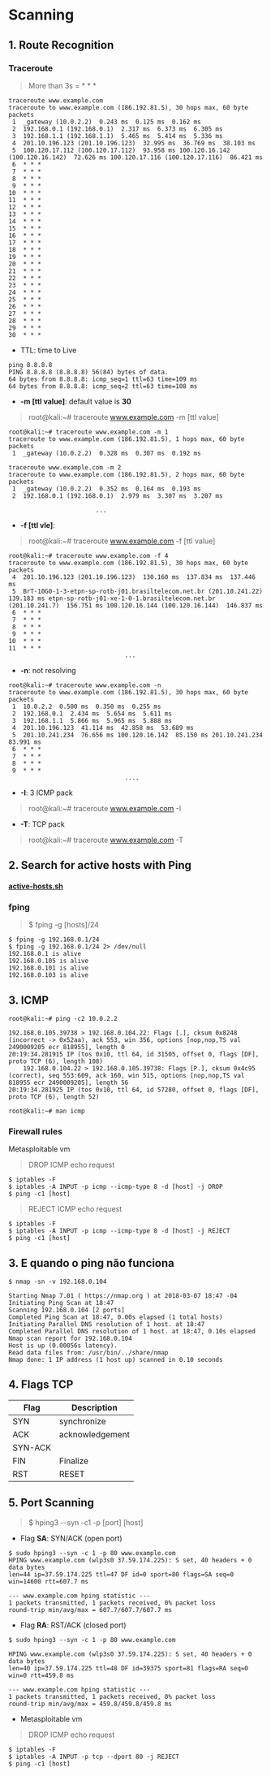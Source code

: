 # Scanning

## 1. Route Recognition

### Traceroute

> More than 3s = * * *

```
traceroute www.example.com
traceroute to www.example.com (186.192.81.5), 30 hops max, 60 byte packets
 1  _gateway (10.0.2.2)  0.243 ms  0.125 ms  0.162 ms
 2  192.168.0.1 (192.168.0.1)  2.317 ms  6.373 ms  6.305 ms
 3  192.168.1.1 (192.168.1.1)  5.465 ms  5.414 ms  5.336 ms
 4  201.10.196.123 (201.10.196.123)  32.995 ms  36.769 ms  38.103 ms
 5  100.120.17.112 (100.120.17.112)  93.958 ms 100.120.16.142 (100.120.16.142)  72.626 ms 100.120.17.116 (100.120.17.116)  86.421 ms
 6  * * *
 7  * * *
 8  * * *
 9  * * *
10  * * *
11  * * *
12  * * *
13  * * *
14  * * *
15  * * *
16  * * *
17  * * *
18  * * *
19  * * *
20  * * *
21  * * *
22  * * *
23  * * *
24  * * *
25  * * *
26  * * *
27  * * *
28  * * *
29  * * *
30  * * *
```

* TTL: time to Live

```
ping 8.8.8.8
PING 8.8.8.8 (8.8.8.8) 56(84) bytes of data.
64 bytes from 8.8.8.8: icmp_seq=1 ttl=63 time=109 ms
64 bytes from 8.8.8.8: icmp_seq=2 ttl=63 time=108 ms
```

* **-m [ttl value]**: default value is **30**

> root@kali:~# traceroute www.example.com -m [ttl value]


```
root@kali:~# traceroute www.example.com -m 1
traceroute to www.example.com (186.192.81.5), 1 hops max, 60 byte packets
 1  _gateway (10.0.2.2)  0.328 ms  0.307 ms  0.192 ms

traceroute www.example.com -m 2
traceroute to www.example.com (186.192.81.5), 2 hops max, 60 byte packets
 1  _gateway (10.0.2.2)  0.352 ms  0.164 ms  0.193 ms
 2  192.168.0.1 (192.168.0.1)  2.979 ms  3.307 ms  3.207 ms

 						...
```

- **-f [ttl vle]**:

> root@kali:~# traceroute www.example.com -f [ttl value]

```
root@kali:~# traceroute www.example.com -f 4
traceroute to www.example.com (186.192.81.5), 30 hops max, 60 byte packets
 4  201.10.196.123 (201.10.196.123)  130.160 ms  137.834 ms  137.446 ms
 5  BrT-10G0-1-3-etpn-sp-rotb-j01.brasiltelecom.net.br (201.10.241.22)  139.183 ms etpn-sp-rotb-j01-xe-1-0-1.brasiltelecom.net.br (201.10.241.7)  156.751 ms 100.120.16.144 (100.120.16.144)  146.837 ms
 6  * * *
 7  * * *
 8  * * *
 9  * * *
10  * * *
11  * * *
								...
```

- **-n**: not resolving

```
root@kali:~# traceroute www.example.com -n
traceroute to www.example.com (186.192.81.5), 30 hops max, 60 byte packets
 1  10.0.2.2  0.500 ms  0.350 ms  0.255 ms
 2  192.168.0.1  2.434 ms  5.654 ms  5.611 ms
 3  192.168.1.1  5.866 ms  5.965 ms  5.888 ms
 4  201.10.196.123  41.114 ms  42.858 ms  53.689 ms
 5  201.10.241.234  76.656 ms 100.120.16.142  85.150 ms 201.10.241.234  83.991 ms
 6  * * *
 7  * * *
 8  * * *
 9  * * *
 								....
```

- **-I**: 3 ICMP pack

> root@kali:~# traceroute www.example.com -I

- **-T**: TCP pack

> root@kali:~# traceroute www.example.com -T

## 2. Search for active hosts with Ping

#### [active-hosts.sh](#)

### fping

> $ fping -g [hosts]/24

```
$ fping -g 192.168.0.1/24
$ fping -g 192.168.0.1/24 2> /dev/null
192.168.0.1 is alive
192.168.0.105 is alive
192.168.0.101 is alive
192.168.0.103 is alive
```

## 3. ICMP

```
root@kali:~# ping -c2 10.0.2.2
```

```
192.168.0.105.39738 > 192.168.0.104.22: Flags [.], cksum 0x8248 (incorrect -> 0x52aa), ack 553, win 356, options [nop,nop,TS val 2490009205 ecr 818955], length 0
20:19:34.281915 IP (tos 0x10, ttl 64, id 31505, offset 0, flags [DF], proto TCP (6), length 108)
    192.168.0.104.22 > 192.168.0.105.39738: Flags [P.], cksum 0x4c95 (correct), seq 553:609, ack 160, win 515, options [nop,nop,TS val 818955 ecr 2490009205], length 56
20:19:34.281925 IP (tos 0x10, ttl 64, id 57280, offset 0, flags [DF], proto TCP (6), length 52)
```

```
root@kali:~# man icmp
```

### Firewall rules

Metasploitable vm

> DROP ICMP echo request

```
$ iptables -F
$ iptables -A INPUT -p icmp --icmp-type 8 -d [host] -j DROP
$ ping -c1 [host]
```

> REJECT ICMP echo request

```
$ iptables -F
$ iptables -A INPUT -p icmp --icmp-type 8 -d [host] -j REJECT
$ ping -c1 [host]
```

## 3. E quando o ping não funciona

```
$ nmap -sn -v 192.168.0.104

Starting Nmap 7.01 ( https://nmap.org ) at 2018-03-07 18:47 -04
Initiating Ping Scan at 18:47
Scanning 192.168.0.104 [2 ports]
Completed Ping Scan at 18:47, 0.00s elapsed (1 total hosts)
Initiating Parallel DNS resolution of 1 host. at 18:47
Completed Parallel DNS resolution of 1 host. at 18:47, 0.10s elapsed
Nmap scan report for 192.168.0.104
Host is up (0.00056s latency).
Read data files from: /usr/bin/../share/nmap
Nmap done: 1 IP address (1 host up) scanned in 0.10 seconds
```

## 4. Flags TCP

| Flag | Description |
|-|-|
| SYN | synchronize |
| ACK | acknowledgement |
| SYN-ACK |
| FIN | Finalize |
| RST | RESET |

## 5. Port Scanning

> $ hping3 --syn -c1 -p [port] [host]


* Flag **SA**: SYN/ACK (open port)

```
$ sudo hping3 --syn -c 1 -p 80 www.example.com
HPING www.example.com (wlp3s0 37.59.174.225): S set, 40 headers + 0 data bytes
len=44 ip=37.59.174.225 ttl=47 DF id=0 sport=80 flags=SA seq=0 win=14600 rtt=607.7 ms

--- www.example.com hping statistic ---
1 packets transmitted, 1 packets received, 0% packet loss
round-trip min/avg/max = 607.7/607.7/607.7 ms

```

* Flag **RA**: RST/ACK (closed port)

```
$ sudo hping3 --syn -c 1 -p 80 www.example.com

HPING www.example.com (wlp3s0 37.59.174.225): S set, 40 headers + 0 data bytes
len=40 ip=37.59.174.225 ttl=48 DF id=39375 sport=81 flags=RA seq=0 win=0 rtt=459.8 ms

--- www.example.com hping statistic ---
1 packets transmitted, 1 packets received, 0% packet loss
round-trip min/avg/max = 459.8/459.8/459.8 ms
```

* Metasploitable vm

> DROP ICMP echo request

```
$ iptables -F
$ iptables -A INPUT -p tcp --dport 80 -j REJECT
$ ping -c1 [host]
```